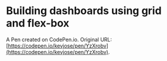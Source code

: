 # Building dashboards using grid and flex-box

A Pen created on CodePen.io. Original URL: [https://codepen.io/kevjose/pen/YzXrobv](https://codepen.io/kevjose/pen/YzXrobv).


